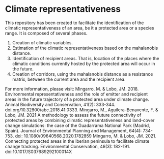 # Climate representativeness

This repository has been created to facilitate the identification of the climatic representativeness of an area, be it a protected area or a species range.
It is composed of several phases.
1. Creation of climatic variables.
2. Estimation of the climatic representativeness based on the mahalanobis distance.
3. Identification of recipient areas. That is, location of the places where the climatic conditions currently hosted by the protected area will occur in the future.
4. Creation of corridors, using the mahalanobis distance as a resistance matrix, between the current area and the recipient area.

For more information, please visit:
Mingarro, M. & Lobo, JM. 2018. Environmental representativeness and the role of emitter and recipient areas in the future trajectory of a protected area under climate change. Animal Biodiversity and Conservation, 41(2): 333-344. doi.org/10.32800/abc.2018.41.0333.
Mingarro, M., Aguilera-Benavente, F. & Lobo, JM. 2021 A methodology to assess the future connectivity of protected areas by combining climatic representativeness and land-cover change simulations: the case of the Guadarrama National Park (Madrid, Spain). Journal of Environmental Planning and Management, 64(4): 734-753. doi: 10.1080/09640568.2020.1782859
Mingarro, M. & Lobo, JM. 2021. Connecting protected areas in the Iberian peninsula to facilitate climate change tracking. Environmental Conservation, 48(3): 182-191. doi:10.1017/S037689292100014X